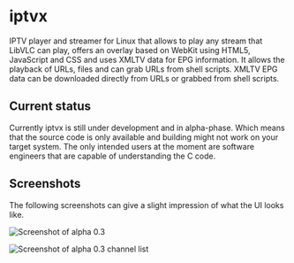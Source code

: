 # iptvx

IPTV player and streamer for Linux that allows to play any stream that LibVLC can play, offers an overlay based on WebKit using HTML5, JavaScript and CSS and uses XMLTV data for EPG information. It allows the playback of URLs, files and can grab URLs from shell scripts. XMLTV EPG data can be downloaded directly from URLs or grabbed from shell scripts.

## Current status

Currently iptvx is still under development and in alpha-phase. Which means that the source code is only available and building might not work on your target system. The only intended users at the moment are software engineers that are capable of understanding the C code.

## Screenshots

The following screenshots can give a slight impression of what the UI looks like.

![Screenshot of alpha 0.3](https://lh3.googleusercontent.com/w10P4-TBgPzDXn7j21irPDvA_oNAmxg-FYuzapXQKOzdBxcBQWJ4yf2LgRGQU-JB4bt2BUdO_AvrF7gkHx-eLnCrhp6rELX9RAfeGLDnxS3RuvkMnWzNaMaUBP9cg7S1LU7K92dOwYst9oVgBCPUCcZ17QaRtpczFnWga0uZfXpmAyB4GZc-klaUPRXhr5dWW6WLRZb1oIooC81VRYVlttFqpG55GirW_bp-vnOrKBIb4Vm5JMWpyHPgC7q8hlhzkdt144E0tRH7wQSihylcxE1062prrj7QRIPh9pzvQyNdyJj6E7pwzJGW3wL_DCVWvRtIly63HGBppPbfeMuZR7QVVGY1Rfbx-Jldfrb83CuGhPM4GgUQi02LgPtYkAZzxodbXUltCcLonREP0P_hzieIVQTEH1GZ2X6ySVfAtyZTZ-Gs6io8l0HJ2Mo_JAyy3NDhHFI2zHMbtXXVLzvNA_snutBHdFK1JRFsJNvkoBLBTJzPamEWA21xBR1iR09Nvf99_FI9d5E9l_5H5bLrhYj5tZOm3KX5142_jeR1P2hW5vyWexEBJJMv1wSP7rVyoIebn4F6NQPBs2Fas069pmffwBp9KNkQ0nRnBXiJsixQOfNjSM0HPBVoWHLsC_hHI0AdiI8Sda9_x83V7o3tmB-EEhaVpELs-mX71lKN_Q=w1249-h702-no)

![Screenshot of alpha 0.3 channel list](https://lh3.googleusercontent.com/k3oWBh9ztI7K9TnLNc8HLlg1aVV0W654b-cs07d2tKbVN92lfvPiZZ2llUHGp8HlZ_h9hBFOHaxcsO-oLZuprSZ2xTTRLkNHSxtGKNfEQ8SeaSL7FsByPVgmSjwDJ2OEn6daEg=w1249-h702-no)
